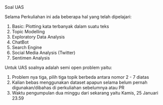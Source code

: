 Soal UAS

Selama Perkuliahan ini ada beberapa hal yang telah dipelajari:
1. Basic: Plotting kata terbanyak dalam suatu teks
2. Topic Modelling
3. Exploratory Data Analysis
4. ChatBot
5. Search Engine
6. Social Media Analysis (Twitter)
7. Sentimen Analysis

Untuk UAS soalnya adalah semi open problem yaitu:
1. Problem nya tiga, pilih tiga topik berbeda antara nomor 2 - 7 diatas
2. Kalian bebas menggunakan dataset apapun selama belum pernah digunakan/dibahas di perkuliahan sebelumnya atau PR
3. Waktu pengumpulan dua minggu dari sekarang yaitu Kamis, 25 Januari 23.59

